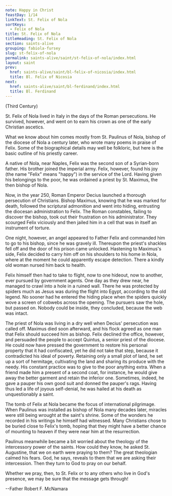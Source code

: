```yaml
---
note: Happy in Christ
feastDay: 1/14
linkText: St. Felix of Nola
sortKeys:
  - Felix of Nola
title: St. Felix of Nola
titleHeading: St. Felix of Nola
section: saints-alive
grouping: fabiola-fursey
slug: st-felix-of-nola
permalink: saints-alive/saint/st-felix-of-nola/index.html
layout: saint
prev:
  href: saints-alive/saint/bl-felix-of-nicosia/index.html
  title: Bl. Felix of Nicosia
next:
  href: saints-alive/saint/bl-ferdinand/index.html
  title: Bl. Ferdinand
---
```

(Third Century)

St. Felix of Nola lived in Italy in the days of the Roman persecutions. He survived, however, and went on to earn his crown as one of the early Christian ascetics.

What we know about him comes mostly from St. Paulinus of Nola, bishop of the diocese of Nola a century later, who wrote many poems in praise of Felix. Some of the biographical details may well be folkloric, but here is the basic outline of his priestly career.

A native of Nola, near Naples, Felix was the second son of a Syrian-born father. His brother joined the imperial army. Felix, however, found his joy (the name "Felix" means "happy") in the service of the Lord. Having given his belongings to the poor, he was ordained a priest by St. Maximus, the then bishop of Nola.

Now, in the year 250, Roman Emperor Decius launched a thorough persecution of Christians. Bishop Maximus, knowing that he was marked for death, followed the scriptural admonition and went into hiding, entrusting the diocesan administration to Felix. The Roman constables, failing to discover the bishop, took out their frustration on his administrator. They scourged Felix viciously and then jailed him in a cell that was in itself an instrument of torture.

One night, however, an angel appeared to Father Felix and commanded him to go to his bishop, since he was gravely ill. Thereupon the priest's shackles fell off and the door of his prison came unlocked. Hastening to Maximus's side, Felix decided to carry him off on his shoulders to his home in Nola, where at the moment he could apparently escape detection. There a kindly old woman nursed him back to health.

Felix himself then had to take to flight, now to one hideout, now to another, ever pursued by government agents. One day as they drew near, he managed to crawl into a hole in a ruined wall. There he was protected by spiders much as Jesus was during the flight into Egypt, according to the old legend. No sooner had he entered the hiding place when the spiders quickly wove a screen of cobwebs across the opening. The pursuers saw the hole, but passed on. Nobody could be inside, they concluded, because the web was intact.

The priest of Nola was living in a dry well when Decius' persecution was called off. Maximus died soon afterward, and his flock agreed as one man that Felix should succeed him as bishop. Felix declined the office, however, and persuaded the people to accept Quintus, a senior priest of the diocese. He could now have pressed the government to restore his personal property that it had confiscated, yet he did not take that step, because it contradicted his ideal of poverty. Retaining only a small plot of land, he set up a sort of hermitage, cultivating the land and sharing its produce with the needy. His constant practice was to give to the poor anything extra. When a friend made him a present of a second coat, for instance, he would give away the better garment and retain the inferior one. Sometimes, indeed, he gave a pauper his own good suit and donned the pauper's rags. Having thus led a life of joyous self-denial, he was hailed at his death as unquestionably a saint.

The tomb of Felix at Nola became the focus of international pilgrimage. When Paulinus was installed as bishop of Nola many decades later, miracles were still being wrought at the saint's shrine. Some of the wonders he recorded in his writings he himself had witnessed. Many Christians chose to be buried close to Felix's tomb, hoping that they might have a better chance of mounting to heaven if they were near him at the resurrection.

Paulinus meanwhile became a bit worried about the theology of the intercessory power of the saints. How could they know, he asked St. Augustine, that we on earth were praying to them? The great theologian calmed his fears. God, he says, reveals to them that we are asking their intercession. Then they turn to God to pray on our behalf.

Whether we pray, then, to St. Felix or to any others who live in God's presence, we may be sure that the message gets through!

\--Father Robert F. McNamara